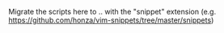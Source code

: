Migrate the scripts here to .. with the "snippet" extension (e.g. <https://github.com/honza/vim-snippets/tree/master/snippets>)

